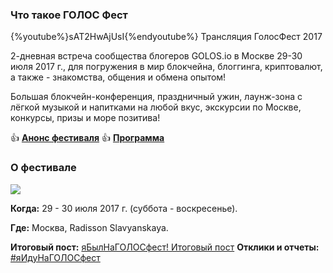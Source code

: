 ### Что такое ГОЛОС Фест
{%youtube%}sAT2HwAjUsI{%endyoutube%}
Трансляция ГолосФест 2017

2-дневная встреча сообщества блогеров GOLOS.io в Москве 29-30 июля 2017 г., для погружения в мир блокчейна, блоггинга, криптовалют, а также - знакомства, общения и обмена опытом! 

Большая блокчейн-конференция, праздничный ужин, лаунж-зона с лёгкой музыкой и напитками на любой вкус, экскурсии по Москве, конкурсы, призы и море позитива!

👍 **[Анонс фестиваля](https://golos.io/golos/@golosevents/yaidunagolosfest-or-ceny-spikery-volontyory-besplatnyi-bilet)**
👍 **[Программа](https://golos.io/ru--yaidunagolosfest/@golosevents/zavtra-29-iyulya-yaidunagolosfest-finalnyi-post-raspisanie-programma-utochneniya)**

### О фестивале
![](https://imgp.golos.io/0x0/https://s5.postimg.org/t1oy0n0gn/Screenshot_2017-07-04_5.12.26.jpg)

**Когда:** 29 - 30 июля 2017 г. (суббота - воскресенье).

**Где:** Москва, Radisson Slavyanskaya.

**Итоговый пост:** [яБылНаГОЛОСфест! Итоговый пост](https://golos.io/ru--golos/@golosevents/yabylnagolosfest-itogovyi-post)
**Отклики и отчеты:** [#яИдуНаГОЛОСфест](https://golos.io/trending/ru--yaidunagolosfest)
